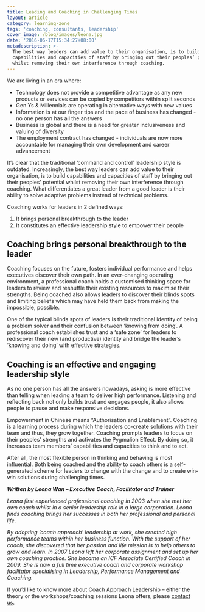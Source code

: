 ```yaml
---
title: Leading and Coaching in Challenging Times
layout: article
category: learning-zone
tags: 'coaching, consultants, leadership'
cover_image: /blog/images/leona.jpg
date: '2016-06-17T15:34:27+08:00'
metadescription: >-
  The best way leaders can add value to their organisation, is to build
  capabilities and capacities of staff by bringing out their peoples’ potential
  whilst removing their own interference through coaching.
---
```

We are living in an era where:

* Technology does not provide a competitive advantage as any new products or services can be copied by competitors within split seconds
* Gen Ys & Millennials are operating in alternative ways with new values
* Information is at our finger tips and the pace of business has changed - no one person has all the answers
* Business is global and there is a need for greater inclusiveness and valuing of diversity
* The employment contract has changed - individuals are now more accountable for managing their own development and career advancement

It’s clear that the traditional ‘command and control’ leadership style is outdated. Increasingly, the best way leaders can add value to their organisation, is to build capabilities and capacities of staff by bringing out their peoples’ potential whilst removing their own interference through coaching. What differentiates a great leader from a good leader is their ability to solve adaptive problems instead of technical problems.

Coaching works for leaders in 2 defined ways:

1. It brings personal breakthrough to the leader
2. It constitutes an effective leadership style to empower their people

## Coaching brings personal breakthrough to the leader

Coaching focuses on the future, fosters individual performance and helps executives discover their own path. In an ever-changing operating environment, a professional coach holds a customised thinking space for leaders to review and reshuffle their existing resources to maximise their strengths. Being coached also allows leaders to discover their blinds spots and limiting beliefs which may have held them back from making the impossible, possible.

One of the typical blinds spots of leaders is their traditional identity of being a problem solver and their confusion between ‘knowing from doing’. A professional coach establishes trust and a ‘safe zone’ for leaders to rediscover their new (and productive) identity and bridge the leader’s ‘knowing and doing’ with effective strategies.

## Coaching is an effective and engaging leadership style

As no one person has all the answers nowadays, asking is more effective than telling when leading a team to deliver high performance. Listening and reflecting back not only builds trust and engages people, it also allows people to pause and make responsive decisions.

Empowerment in Chinese means “Authorisation and Enablement”. Coaching is a learning process during which the leaders co-create solutions with their team and thus, they grow together. Coaching prompts leaders to focus on their peoples’ strengths and activates the Pygmalion Effect. By doing so, it increases team members’ capabilities and capacities to think and to act.

After all, the most flexible person in thinking and behaving is most influential. Both being coached and the ability to coach others is a self-generated scheme for leaders to change with the change and to create win-win solutions during challenging times.

**_Written by Leona Wan – Executive Coach, Facilitator and Trainer_**

_Leona first experienced professional coaching in 2003 when she met her own coach whilst in a senior leadership role in a large corporation. Leona finds coaching brings her successes in both her professional and personal life._

_By adopting ‘coach approach’ leadership at work, she created high performance teams within her business function. With the support of her coach, she discovered that her passion and life mission is to help others to grow and learn. In 2007 Leona left her corporate assignment and set up her own coaching practice. She became an ICF Associate Certified Coach in 2009. She is now a full time executive coach and corporate workshop facilitator specialising in Leadership, Performance Management and Coaching._

If you’d like to know more about Coach Approach Leadership – either the theory or the workshops/coaching sessions Leona offers, please [contact us](mailto:training@blackdog-consultants.com).
